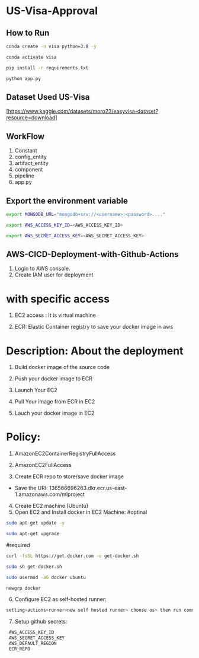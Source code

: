 # US-Visa-Approval

## How to Run
```bash
conda create -n visa python=3.8 -y
```
```bash
conda activate visa
```
```bash
pip install -r requirements.txt
```

```bash
python app.py

```
## Dataset Used US-Visa
[https://www.kaggle.com/datasets/moro23/easyvisa-dataset?resource=download]

## WorkFlow
1. Constant
2. config_entity
3. artifact_entity
4. component
5. pipeline
6. app.py

## Export the environment variable
```bash
export MONGODB_URL="mongodb+srv://<username>:<password>...."

export AWS_ACCESS_KEY_ID=<AWS_ACCESS_KEY_ID>

export AWS_SECRET_ACCESS_KEY=<AWS_SECRET_ACCESS_KEY>
```


## AWS-CICD-Deployment-with-Github-Actions
1. Login to AWS console.
2. Create IAM user for deployment
# with specific access

1. EC2 access : It is virtual machine

2. ECR: Elastic Container registry to save your docker image in aws


# Description: About the deployment

1. Build docker image of the source code

2. Push your docker image to ECR

3. Launch Your EC2 

4. Pull Your image from ECR in EC2

5. Lauch your docker image in EC2

# Policy:

1. AmazonEC2ContainerRegistryFullAccess

2. AmazonEC2FullAccess
3. Create ECR repo to store/save docker image
- Save the URI: 136566696263.dkr.ecr.us-east-1.amazonaws.com/mlproject
4. Create EC2 machine (Ubuntu)
5. Open EC2 and Install docker in EC2 Machine:
#optinal
```bash
sudo apt-get update -y

sudo apt-get upgrade
```

#required
```bash
curl -fsSL https://get.docker.com -o get-docker.sh

sudo sh get-docker.sh

sudo usermod -aG docker ubuntu

newgrp docker
```

6. Configure EC2 as self-hosted runner:
```bash
setting>actions>runner>new self hosted runner> choose os> then run command one by one
```
7. Setup github secrets:
```bash
 AWS_ACCESS_KEY_ID
 AWS_SECRET_ACCESS_KEY
 AWS_DEFAULT_REGION
 ECR_REPO
```



